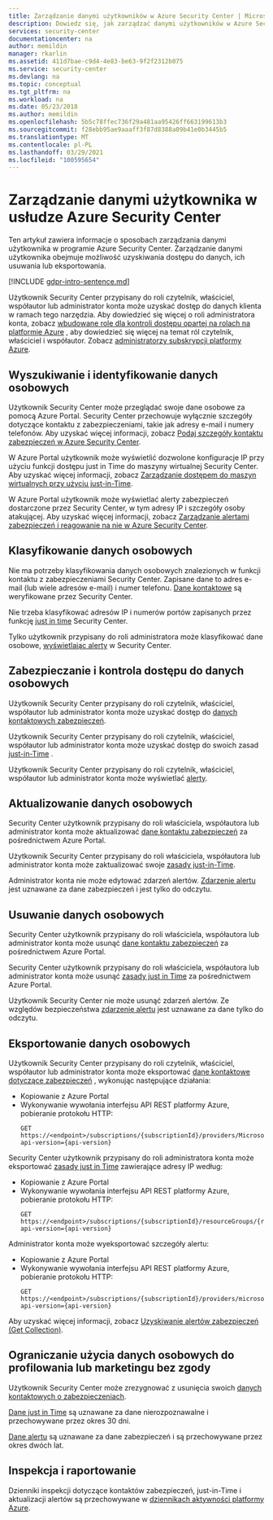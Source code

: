 ```yaml
---
title: Zarządzanie danymi użytkowników w Azure Security Center | Microsoft Docs
description: Dowiedz się, jak zarządzać danymi użytkowników w Azure Security Center. Zarządzanie danymi użytkownika obejmuje możliwość uzyskiwania dostępu do danych, ich usuwania lub eksportowania.
services: security-center
documentationcenter: na
author: memildin
manager: rkarlin
ms.assetid: 411d7bae-c9d4-4e83-be63-9f2f2312b075
ms.service: security-center
ms.devlang: na
ms.topic: conceptual
ms.tgt_pltfrm: na
ms.workload: na
ms.date: 05/23/2018
ms.author: memildin
ms.openlocfilehash: 5b5c78ffec736f29a481aa95426ff663199613b3
ms.sourcegitcommit: f28ebb95ae9aaaff3f87d8388a09b41e0b3445b5
ms.translationtype: MT
ms.contentlocale: pl-PL
ms.lasthandoff: 03/29/2021
ms.locfileid: "100595654"
---
```

# <a name="manage-user-data-in-azure-security-center"></a>Zarządzanie danymi użytkownika w usłudze Azure Security Center
Ten artykuł zawiera informacje o sposobach zarządzania danymi użytkownika w programie Azure Security Center. Zarządzanie danymi użytkownika obejmuje możliwość uzyskiwania dostępu do danych, ich usuwania lub eksportowania.

[!INCLUDE [gdpr-intro-sentence.md](../../includes/gdpr-intro-sentence.md)]

Użytkownik Security Center przypisany do roli czytelnik, właściciel, współautor lub administrator konta może uzyskać dostęp do danych klienta w ramach tego narzędzia. Aby dowiedzieć się więcej o roli administratora konta, zobacz [wbudowane role dla kontroli dostępu opartej na rolach na platformie Azure](../role-based-access-control/built-in-roles.md) , aby dowiedzieć się więcej na temat ról czytelnik, właściciel i współautor. Zobacz [administratorzy subskrypcji platformy Azure](../cost-management-billing/manage/add-change-subscription-administrator.md).

## <a name="searching-for-and-identifying-personal-data"></a>Wyszukiwanie i identyfikowanie danych osobowych
Użytkownik Security Center może przeglądać swoje dane osobowe za pomocą Azure Portal. Security Center przechowuje wyłącznie szczegóły dotyczące kontaktu z zabezpieczeniami, takie jak adresy e-mail i numery telefonów. Aby uzyskać więcej informacji, zobacz [Podaj szczegóły kontaktu zabezpieczeń w Azure Security Center](security-center-provide-security-contact-details.md).

W Azure Portal użytkownik może wyświetlić dozwolone konfiguracje IP przy użyciu funkcji dostępu just in Time do maszyny wirtualnej Security Center. Aby uzyskać więcej informacji, zobacz [Zarządzanie dostępem do maszyn wirtualnych przy użyciu just-in-Time](security-center-just-in-time.md).

W Azure Portal użytkownik może wyświetlać alerty zabezpieczeń dostarczone przez Security Center, w tym adresy IP i szczegóły osoby atakującej. Aby uzyskać więcej informacji, zobacz [Zarządzanie alertami zabezpieczeń i reagowanie na nie w Azure Security Center](security-center-managing-and-responding-alerts.md).

## <a name="classifying-personal-data"></a>Klasyfikowanie danych osobowych
Nie ma potrzeby klasyfikowania danych osobowych znalezionych w funkcji kontaktu z zabezpieczeniami Security Center. Zapisane dane to adres e-mail (lub wiele adresów e-mail) i numer telefonu. [Dane kontaktowe](security-center-provide-security-contact-details.md) są weryfikowane przez Security Center.

Nie trzeba klasyfikować adresów IP i numerów portów zapisanych przez funkcję [just in time](security-center-just-in-time.md) Security Center.

Tylko użytkownik przypisany do roli administratora może klasyfikować dane osobowe, [wyświetlając alerty](security-center-managing-and-responding-alerts.md) w Security Center.

## <a name="securing-and-controlling-access-to-personal-data"></a>Zabezpieczanie i kontrola dostępu do danych osobowych
Użytkownik Security Center przypisany do roli czytelnik, właściciel, współautor lub administrator konta może uzyskać dostęp do [danych kontaktowych zabezpieczeń](security-center-provide-security-contact-details.md).

Użytkownik Security Center przypisany do roli czytelnik, właściciel, współautor lub administrator konta może uzyskać dostęp do swoich zasad [just-in-Time](security-center-just-in-time.md) .

Użytkownik Security Center przypisany do roli czytelnik, właściciel, współautor lub administrator konta może wyświetlać [alerty](security-center-managing-and-responding-alerts.md).

## <a name="updating-personal-data"></a>Aktualizowanie danych osobowych
Security Center użytkownik przypisany do roli właściciela, współautora lub administrator konta może aktualizować [dane kontaktu zabezpieczeń](security-center-provide-security-contact-details.md) za pośrednictwem Azure Portal.

Użytkownik Security Center przypisany do roli właściciela, współautora lub administrator konta może zaktualizować swoje [zasady just-in-Time](security-center-just-in-time.md).

Administrator konta nie może edytować zdarzeń alertów. [Zdarzenie alertu](security-center-managing-and-responding-alerts.md) jest uznawane za dane zabezpieczeń i jest tylko do odczytu.

## <a name="deleting-personal-data"></a>Usuwanie danych osobowych
Security Center użytkownik przypisany do roli właściciela, współautora lub administrator konta może usunąć [dane kontaktu zabezpieczeń](security-center-provide-security-contact-details.md) za pośrednictwem Azure Portal.

Security Center użytkownik przypisany do roli właściciela, współautora lub administrator konta może usunąć [zasady just in Time](security-center-just-in-time.md) za pośrednictwem Azure Portal.

Użytkownik Security Center nie może usunąć zdarzeń alertów. Ze względów bezpieczeństwa [zdarzenie alertu](security-center-managing-and-responding-alerts.md) jest uznawane za dane tylko do odczytu.

## <a name="exporting-personal-data"></a>Eksportowanie danych osobowych
Użytkownik Security Center przypisany do roli czytelnik, właściciel, współautor lub administrator konta może eksportować [dane kontaktowe dotyczące zabezpieczeń](security-center-provide-security-contact-details.md) , wykonując następujące działania:

- Kopiowanie z Azure Portal
- Wykonywanie wywołania interfejsu API REST platformy Azure, pobieranie protokołu HTTP:
  ```HTTP
  GET https://<endpoint>/subscriptions/{subscriptionId}/providers/Microsoft.Security/securityContacts?api-version={api-version}
  ```

Security Center użytkownik przypisany do roli administratora konta może eksportować [zasady just in Time](security-center-just-in-time.md) zawierające adresy IP według:

- Kopiowanie z Azure Portal
- Wykonywanie wywołania interfejsu API REST platformy Azure, pobieranie protokołu HTTP:
  ```HTTP
  GET https://<endpoint>/subscriptions/{subscriptionId}/resourceGroups/{resourceGroup}/providers/Microsoft.Security/locations/{location}/jitNetworkAccessPolicies/default?api-version={api-version}
  ```

Administrator konta może wyeksportować szczegóły alertu:

- Kopiowanie z Azure Portal
- Wykonywanie wywołania interfejsu API REST platformy Azure, pobieranie protokołu HTTP:
  ```HTTP
  GET https://<endpoint>/subscriptions/{subscriptionId}/providers/microsoft.Security/alerts?api-version={api-version}
  ```

Aby uzyskać więcej informacji, zobacz [Uzyskiwanie alertów zabezpieczeń (Get Collection)](/previous-versions/azure/reference/mt704050(v=azure.100)).

## <a name="restricting-the-use-of-personal-data-for-profiling-or-marketing-without-consent"></a>Ograniczanie użycia danych osobowych do profilowania lub marketingu bez zgody
Użytkownik Security Center może zrezygnować z usunięcia swoich [danych kontaktowych o zabezpieczeniach](security-center-provide-security-contact-details.md).

[Dane just in Time](security-center-just-in-time.md) są uznawane za dane nierozpoznawalne i przechowywane przez okres 30 dni.

[Dane alertu](security-center-managing-and-responding-alerts.md) są uznawane za dane zabezpieczeń i są przechowywane przez okres dwóch lat.

## <a name="auditing-and-reporting"></a>Inspekcja i raportowanie
Dzienniki inspekcji dotyczące kontaktów zabezpieczeń, just-in-Time i aktualizacji alertów są przechowywane w [dziennikach aktywności platformy Azure](../azure-monitor/essentials/platform-logs-overview.md).